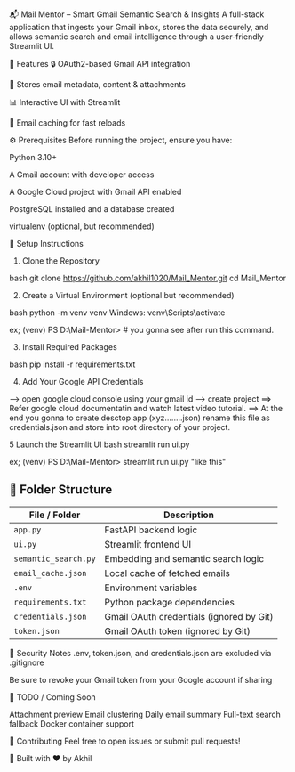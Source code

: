 📬 Mail Mentor – Smart Gmail Semantic Search & Insights
A full-stack application that ingests your Gmail inbox, stores the data securely, and allows semantic search and email intelligence through a user-friendly Streamlit UI.

🚀 Features
🔒 OAuth2-based Gmail API integration

💾 Stores email metadata, content & attachments

📊 Interactive UI with Streamlit

🧹 Email caching for fast reloads


⚙️ Prerequisites
Before running the project, ensure you have:

Python 3.10+

A Gmail account with developer access

A Google Cloud project with Gmail API enabled

PostgreSQL installed and a database created

virtualenv (optional, but recommended)


🔧 Setup Instructions
1. Clone the Repository
   
bash
git clone https://github.com/akhil1020/Mail_Mentor.git
cd Mail_Mentor

2. Create a Virtual Environment (optional but recommended)

bash
python -m venv venv
Windows: venv\Scripts\activate

ex; (venv) PS D:\Mail-Mentor> # you gonna see after run this command.    

3. Install Required Packages

bash
pip install -r requirements.txt


4. Add Your Google API Credentials

--> open google cloud console using your gmail id
--> create project 
==> Refer google cloud documentatin and watch latest video tutorial.
==> At the end you gonna to create desctop app (xyz........json) rename this file as credentials.json and store into root directory of your project.


5 Launch the Streamlit UI
bash
streamlit run ui.py 

ex; (venv) PS D:\Mail-Mentor> streamlit run ui.py      "like this"



## 📁 Folder Structure

| File / Folder         | Description                                   |
|-----------------------|-----------------------------------------------|
| `app.py`              | FastAPI backend logic                         |
| `ui.py`               | Streamlit frontend UI                         |
| `semantic_search.py`  | Embedding and semantic search logic           |
| `email_cache.json`    | Local cache of fetched emails                 |
| `.env`                | Environment variables                         |
| `requirements.txt`    | Python package dependencies                   |
| `credentials.json`    | Gmail OAuth credentials (ignored by Git)      |
| `token.json`          | Gmail OAuth token (ignored by Git)            |



🔐 Security Notes
.env, token.json, and credentials.json are excluded via .gitignore

Be sure to revoke your Gmail token from your Google account if sharing


🧹 TODO / Coming Soon

Attachment preview
Email clustering
Daily email summary
Full-text search fallback
Docker container support

🤝 Contributing
Feel free to open issues or submit pull requests!


🧠 Built with ❤️ by Akhil




